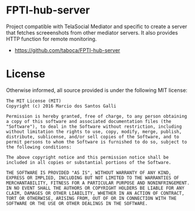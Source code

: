 # FPTI-hub-server

Project compatible with TelaSocial Mediator and specific to create a server that fetches screeenshots from other mediator servers. It also provides HTTP function for remote monitoring.

* https://github.com/taboca/FPTI-hub-server

# License

Otherwise informed, all source provided is under the following MIT license:

```
The MIT License (MIT)
Copyright (c) 2016 Marcio dos Santos Galli

Permission is hereby granted, free of charge, to any person obtaining a copy of this software and associated documentation files (the "Software"), to deal in the Software without restriction, including without limitation the rights to use, copy, modify, merge, publish, distribute, sublicense, and/or sell copies of the Software, and to permit persons to whom the Software is furnished to do so, subject to the following conditions:

The above copyright notice and this permission notice shall be included in all copies or substantial portions of the Software.

THE SOFTWARE IS PROVIDED "AS IS", WITHOUT WARRANTY OF ANY KIND, EXPRESS OR IMPLIED, INCLUDING BUT NOT LIMITED TO THE WARRANTIES OF MERCHANTABILITY, FITNESS FOR A PARTICULAR PURPOSE AND NONINFRINGEMENT. IN NO EVENT SHALL THE AUTHORS OR COPYRIGHT HOLDERS BE LIABLE FOR ANY CLAIM, DAMAGES OR OTHER LIABILITY, WHETHER IN AN ACTION OF CONTRACT, TORT OR OTHERWISE, ARISING FROM, OUT OF OR IN CONNECTION WITH THE SOFTWARE OR THE USE OR OTHER DEALINGS IN THE SOFTWARE.
```
